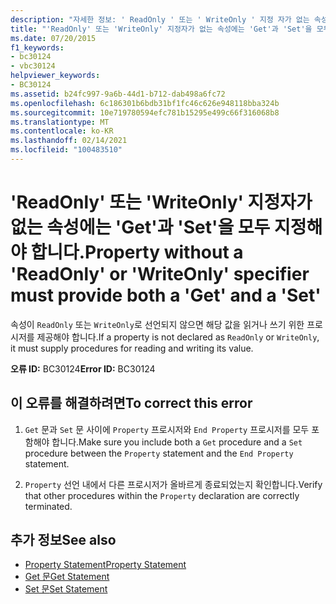 ```yaml
---
description: "자세한 정보: ' ReadOnly ' 또는 ' WriteOnly ' 지정 자가 없는 속성에는 ' Get ' 및 ' Set '를 모두 제공 해야 합니다."
title: "'ReadOnly' 또는 'WriteOnly' 지정자가 없는 속성에는 'Get'과 'Set'을 모두 지정해야 합니다."
ms.date: 07/20/2015
f1_keywords:
- bc30124
- vbc30124
helpviewer_keywords:
- BC30124
ms.assetid: b24fc997-9a6b-44d1-b712-dab498a6fc72
ms.openlocfilehash: 6c186301b6bdb31bf1fc46c626e948118bba324b
ms.sourcegitcommit: 10e719780594efc781b15295e499c66f316068b8
ms.translationtype: MT
ms.contentlocale: ko-KR
ms.lasthandoff: 02/14/2021
ms.locfileid: "100483510"
---
```

# <a name="property-without-a-readonly-or-writeonly-specifier-must-provide-both-a-get-and-a-set"></a><span data-ttu-id="66339-103">'ReadOnly' 또는 'WriteOnly' 지정자가 없는 속성에는 'Get'과 'Set'을 모두 지정해야 합니다.</span><span class="sxs-lookup"><span data-stu-id="66339-103">Property without a 'ReadOnly' or 'WriteOnly' specifier must provide both a 'Get' and a 'Set'</span></span>

<span data-ttu-id="66339-104">속성이 `ReadOnly` 또는 `WriteOnly`로 선언되지 않으면 해당 값을 읽거나 쓰기 위한 프로시저를 제공해야 합니다.</span><span class="sxs-lookup"><span data-stu-id="66339-104">If a property is not declared as `ReadOnly` or `WriteOnly`, it must supply procedures for reading and writing its value.</span></span>  
  
 <span data-ttu-id="66339-105">**오류 ID:** BC30124</span><span class="sxs-lookup"><span data-stu-id="66339-105">**Error ID:** BC30124</span></span>  
  
## <a name="to-correct-this-error"></a><span data-ttu-id="66339-106">이 오류를 해결하려면</span><span class="sxs-lookup"><span data-stu-id="66339-106">To correct this error</span></span>  
  
1. <span data-ttu-id="66339-107">`Get` 문과 `Set` 문 사이에 `Property` 프로시저와 `End Property` 프로시저를 모두 포함해야 합니다.</span><span class="sxs-lookup"><span data-stu-id="66339-107">Make sure you include both a `Get` procedure and a `Set` procedure between the `Property` statement and the `End Property` statement.</span></span>  
  
2. <span data-ttu-id="66339-108">`Property` 선언 내에서 다른 프로시저가 올바르게 종료되었는지 확인합니다.</span><span class="sxs-lookup"><span data-stu-id="66339-108">Verify that other procedures within the `Property` declaration are correctly terminated.</span></span>  
  
## <a name="see-also"></a><span data-ttu-id="66339-109">추가 정보</span><span class="sxs-lookup"><span data-stu-id="66339-109">See also</span></span>

- [<span data-ttu-id="66339-110">Property Statement</span><span class="sxs-lookup"><span data-stu-id="66339-110">Property Statement</span></span>](../language-reference/statements/property-statement.md)
- [<span data-ttu-id="66339-111">Get 문</span><span class="sxs-lookup"><span data-stu-id="66339-111">Get Statement</span></span>](../language-reference/statements/get-statement.md)
- [<span data-ttu-id="66339-112">Set 문</span><span class="sxs-lookup"><span data-stu-id="66339-112">Set Statement</span></span>](../language-reference/statements/set-statement.md)
